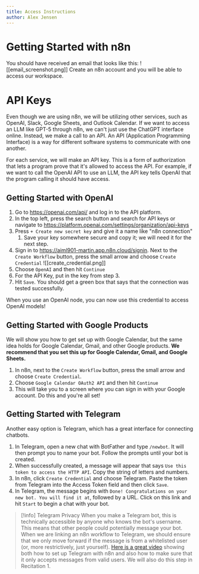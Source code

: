 ```yaml
---
title: Access Instructions
author: Alex Jensen
---
```

# Getting Started with n8n

You should have received an email that looks like this:
![[email_screenshot.png]]
Create an n8n account and you will be able to access our workspace. 
# API Keys

Even though we are using n8n, we will be utilizing other services, such as OpenAI, Slack, Google Sheets, and Outlook Calendar. If we want to access an LLM like GPT-5 through n8n, we can't just use the ChatGPT interface online. Instead, we make a call to an API. An API (Application Programming Interface) is a way for different software systems to communicate with one another. 

For each service, we will make an API key. This is a form of authorization that lets a program prove that it's allowed to access the API. For example, if we want to call the OpenAI API to use an LLM, the API key tells OpenAI that the program calling it should have access.

## Getting Started with OpenAI

1. Go to https://openai.com/api/ and log in to the API platform.
2. In the top left, press the search button and search for API keys or navigate to https://platform.openai.com/settings/organization/api-keys
3.  Press `+ Create new secret key` and give it a name like "n8n connection"
	1. Save your key somewhere secure and copy it; we will need it for the next step.
4. Sign in to https://aiml901-martin.app.n8n.cloud/signin. Next to the `Create Workflow` button, press the small arrow and choose `Create Credential`
![[create_credential.png]]
5. Choose `OpenAI` and then hit `Continue`
6. For the API Key, put in the key from step 3.
7. Hit `Save`. You should get a green box that says that the connection was tested successfully.

When you use an OpenAI node, you can now use this credential to access OpenAI models!

## Getting Started with Google Products

We will show you how to get set up with Google Calendar, but the same idea holds for Google Calendar, Gmail, and other Google products. **We recommend that you set this up for Google Calendar, Gmail, and Google Sheets.**

1. In n8n, next to the `Create Workflow` button, press the small arrow and choose `Create Credential`.
2. Choose `Google Calendar OAuth2 API` and then hit `Continue`
3. This will take you to a screen where you can sign in with your Google account. Do this and you're all set!

## Getting Started with Telegram

Another easy option is Telegram, which has a great interface for connecting chatbots. 

1. In Telegram, open a new chat with BotFather and type `/newbot`. It will then prompt you to name your bot. Follow the prompts until your bot is created.
2. When successfully created, a message will appear that says `Use this token to access the HTTP API`. Copy the string of letters and numbers.
3. In n8n, click `Create Credential` and choose Telegram. Paste the token from Telegram into the Access Token field and then click `Save`.
4. In Telegram, the message begins with `Done! Congratulations on your new bot. You will find it at`, followed by a URL. Click on this link and hit `Start` to begin a chat with your bot.

> [!info] Telegram Privacy
> When you make a Telegram bot, this is technically accessible by anyone who knows the bot's username. This means that other people could potentially message your bot. When we are linking an n8n workflow to Telegram, we should ensure that we only move forward if the message is from a whitelisted user (or, more restrictively, just yourself). [Here is a great video](https://www.youtube.com/watch?v=QZ93nQGwnPg) showing both how to set up Telegram with n8n and also how to make sure that it only accepts messages from valid users. We will also do this step in Recitation 1.